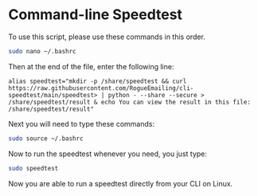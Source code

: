 # Command-line Speedtest

To use this script, please use these commands in this order.
```bash
sudo nano ~/.bashrc
```
Then at the end of the file, enter the following line:
```
alias speedtest="mkdir -p /share/speedtest && curl https://raw.githubusercontent.com/RogueEmailing/cli-speedtest/main/speedtest> | python - --share --secure > /share/speedtest/result & echo You can view the result in this file: /share/speedtest/result"
```
Next you will need to type these commands:
```bash
sudo source ~/.bashrc
```
Now to run the speedtest whenever you need, you just type:
```bash
sudo speedtest
```
Now you are able to run a speedtest directly from your CLI on Linux.
